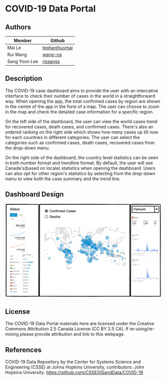 # COVID-19 Data Portal

## Authors 
Member | Github
-------|---------
Mai Le|[lephanthuymai](https://github.com/lephanthuymai)
Rui Wang |[wang-rui](https://github.com/wang-rui)
Sang Yoon Lee |[rissangs](https://github.com/rissangs)

## Description
The COVID-19 case dashboard aims to provide the user with an intercative interface to check their number of cases in the world in a straightforward way. When opening the app, the total confirmed cases by region are shown in the centre of the app in the form of a map.  The user can choose to zoom in the map and check the detailed case information for a specific region. 

On the left side of the dashboard, the user can view the world cases trend for recovered cases, death cases, and confirmed cases. There's also an ordered ranking on the right side which shows how many cases up till now for each countries in different categories. The user can select the categories such as confirmed cases, death cases, recovered cases from the drop-down menu. 

On the right side of the dashboard, the country level statistics can be seen in both number format and trendline format. By default, the user will see Canada's(based on locale) statistics when opening the dashboard. Users can also opt for other region's statistics by selecting from the drop-down menu to view both the case summary and the trend line. 

## Dashboard Design
![](image.png)
## License

The COVID-19 Data Portal materials here are licensed under the
Creative Commons Attribution 2.5 Canada License (CC BY 2.5 CA). If
re-using/re-mixing please provide attribution and link to this webpage.

## References

COVID-19 Data Repository by the Center for Systems Science and Engineering (CSSE) at Johns Hopkins University, contributors: John Hopkins University. https://github.com/CSSEGISandData/COVID-19